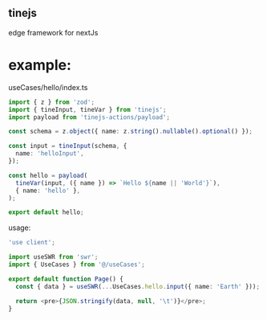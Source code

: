 ## tinejs

edge framework for nextJs

# example: 

useCases/hello/index.ts
```typescript
import { z } from 'zod';
import { tineInput, tineVar } from 'tinejs';
import payload from 'tinejs-actions/payload';

const schema = z.object({ name: z.string().nullable().optional() });

const input = tineInput(schema, {
  name: 'helloInput',
});

const hello = payload(
  tineVar(input, ({ name }) => `Hello ${name || 'World'}`),
  { name: 'hello' },
);

export default hello;
```

usage:
```typescript
'use client';

import useSWR from 'swr';
import { UseCases } from '@/useCases';

export default function Page() {
  const { data } = useSWR(...UseCases.hello.input({ name: 'Earth' }));

  return <pre>{JSON.stringify(data, null, '\t')}</pre>;
}
```
